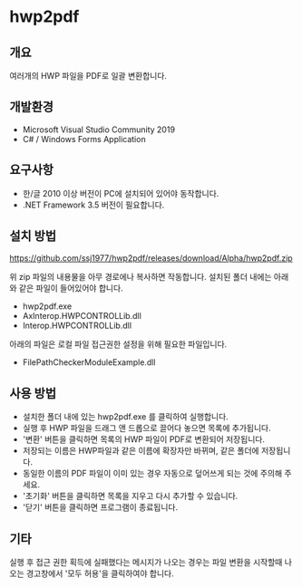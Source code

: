 # hwp2pdf

## 개요

여러개의 HWP 파일을 PDF로 일괄 변환합니다.

## 개발환경

- Microsoft Visual Studio Community 2019
- C# / Windows Forms Application

## 요구사항

- 한/글 2010 이상 버전이 PC에 설치되어 있어야 동작합니다.
- .NET Framework 3.5 버전이 필요합니다.

## 설치 방법

https://github.com/ssj1977/hwp2pdf/releases/download/Alpha/hwp2pdf.zip

위 zip 파일의 내용물을 아무 경로에나 복사하면 작동합니다.
설치된 폴더 내에는 아래와 같은 파일이 들어있어야 합니다.

- hwp2pdf.exe
- AxInterop.HWPCONTROLLib.dll
- Interop.HWPCONTROLLib.dll

아래의 파일은 로컬 파일 접근권한 설정을 위해 필요한 파일입니다.

- FilePathCheckerModuleExample.dll

## 사용 방법

- 설치한 폴더 내에 있는 hwp2pdf.exe 를 클릭하여 실행합니다.
- 실행 후 HWP 파일을 드래그 앤 드롭으로 끌어다 놓으면 목록에 추가됩니다.
- '변환' 버튼을 클릭하면 목록의 HWP 파일이 PDF로 변환되어 저장됩니다.
- 저장되는 이름은 HWP파일과 같은 이름에 확장자만 바뀌며, 같은 폴더에 저장됩니다.
- 동일한 이름의 PDF 파일이 이미 있는 경우 자동으로 덮어쓰게 되는 것에 주의해 주세요.
- '초기화' 버튼을 클릭하면 목록을 지우고 다시 추가할 수 있습니다.
- '닫기' 버튼을 클릭하면 프로그램이 종료됩니다.

## 기타

실행 후 접근 권한 획득에 실패했다는 메시지가 나오는 경우는
파일 변환을 시작할때 나오는 경고창에서 '모두 허용'을 클릭하여야 합니다.
